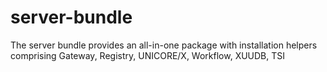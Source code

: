 # server-bundle
The server bundle provides an all-in-one package with installation helpers comprising Gateway, Registry, UNICORE/X, Workflow, XUUDB, TSI
